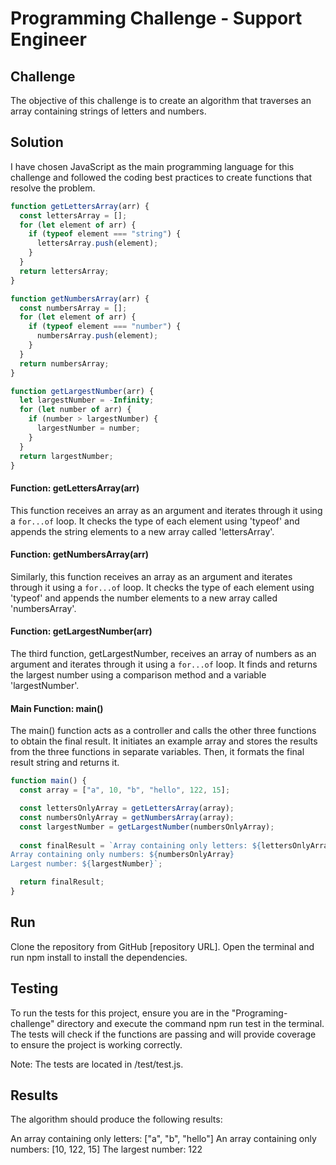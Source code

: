 # Programming Challenge - Support Engineer

## Challenge
The objective of this challenge is to create an algorithm that traverses an array containing strings of letters and numbers.

## Solution
I have chosen JavaScript as the main programming language for this challenge and followed the coding best practices to create functions that resolve the problem.

```javascript
function getLettersArray(arr) {
  const lettersArray = [];
  for (let element of arr) {
    if (typeof element === "string") {
      lettersArray.push(element);
    }
  }
  return lettersArray;
}

function getNumbersArray(arr) {
  const numbersArray = [];
  for (let element of arr) {
    if (typeof element === "number") {
      numbersArray.push(element);
    }
  }
  return numbersArray;
}

function getLargestNumber(arr) {
  let largestNumber = -Infinity;
  for (let number of arr) {
    if (number > largestNumber) {
      largestNumber = number;
    }
  }
  return largestNumber;
}
```
#### Function: getLettersArray(arr)
This function receives an array as an argument and iterates through it using a ```for...of``` loop. It checks the type of each element using 'typeof' and appends the string elements to a new array called 'lettersArray'.

#### Function: getNumbersArray(arr)
Similarly, this function receives an array as an argument and iterates through it using a ```for...of``` loop. It checks the type of each element using 'typeof' and appends the number elements to a new array called 'numbersArray'.

#### Function: getLargestNumber(arr)
The third function, getLargestNumber, receives an array of numbers as an argument and iterates through it using a ```for...of``` loop. It finds and returns the largest number using a comparison method and a variable 'largestNumber'.

#### Main Function: main()
The main() function acts as a controller and calls the other three functions to obtain the final result. It initiates an example array and stores the results from the three functions in separate variables. Then, it formats the final result string and returns it.

```javascript
function main() { 
  const array = ["a", 10, "b", "hello", 122, 15];

  const lettersOnlyArray = getLettersArray(array);
  const numbersOnlyArray = getNumbersArray(array);
  const largestNumber = getLargestNumber(numbersOnlyArray);
  
  const finalResult = `Array containing only letters: ${lettersOnlyArray}
Array containing only numbers: ${numbersOnlyArray}
Largest number: ${largestNumber}`;

  return finalResult;
}
```
## Run

Clone the repository from GitHub [repository URL].
Open the terminal and run npm install to install the dependencies.

## Testing

To run the tests for this project, ensure you are in the "Programing-challenge" directory and execute the command npm run test in the terminal. The tests will check if the functions are passing and will provide coverage to ensure the project is working correctly.

Note: The tests are located in /test/test.js.

## Results
The algorithm should produce the following results:

An array containing only letters: ["a", "b", "hello"]
An array containing only numbers: [10, 122, 15]
The largest number: 122
